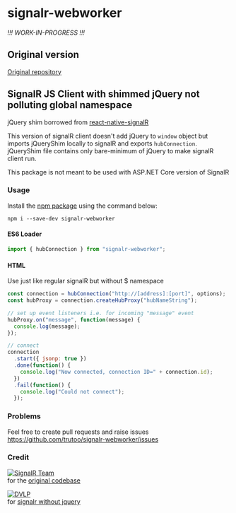 # signalr-webworker

_!!! WORK-IN-PROGRESS !!!_

## Original version

[Original repository](https://github.com/DVLP/signalr-no-jquery)

## SignalR JS Client with shimmed jQuery not polluting global namespace

jQuery shim borrowed from [react-native-signalR](https://github.com/olofd/react-native-signalr)

This version of signalR client doesn't add jQuery to `window` object but imports jQueryShim locally to signalR and exports `hubConnection`.
jQueryShim file contains only bare-minimum of jQuery to make signalR client run.

This package is not meant to be used with ASP.NET Core version of SignalR

### Usage

Install the [npm package](https://www.npmjs.com/package/signalr-webworker) using the command below:

```
npm i --save-dev signalr-webworker
```

#### ES6 Loader

```javascript
import { hubConnection } from "signalr-webworker";
```

#### HTML

Use just like regular signalR but without $ namespace

```javascript
const connection = hubConnection("http://[address]:[port]", options);
const hubProxy = connection.createHubProxy("hubNameString");

// set up event listeners i.e. for incoming "message" event
hubProxy.on("message", function(message) {
  console.log(message);
});

// connect
connection
  .start({ jsonp: true })
  .done(function() {
    console.log("Now connected, connection ID=" + connection.id);
  })
  .fail(function() {
    console.log("Could not connect");
  });
```

### Problems

Feel free to create pull requests and raise issues https://github.com/trutoo/signalr-webworker/issues

### Credit

[![SignalR Team](https://avatars1.githubusercontent.com/u/931666?s=64)](https://github.com/SignalR)  
for the [original codebase](https://github.com/SignalR/SignalR)

[![DVLP](https://avatars2.githubusercontent.com/u/5261364?s=64)](https://github.com/DVLP)  
for [signalr without jquery](https://github.com/DVLP/signalr-no-jquery)
